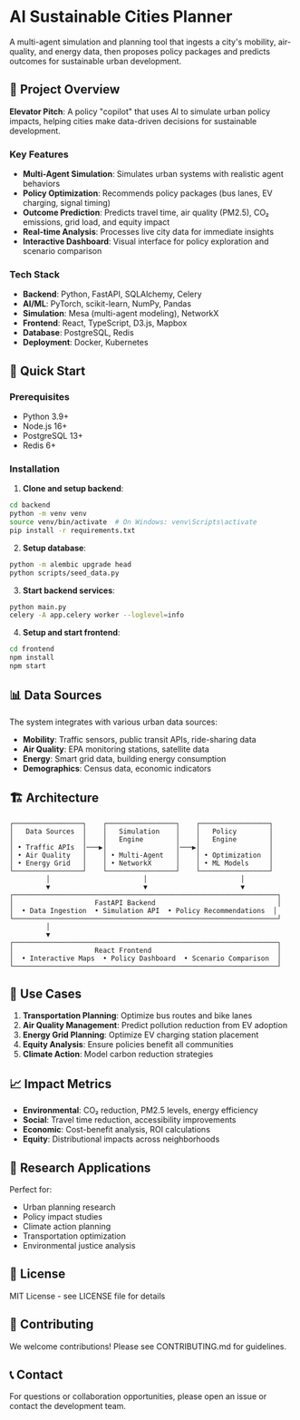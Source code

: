 # AI Sustainable Cities Planner

A multi-agent simulation and planning tool that ingests a city's mobility, air-quality, and energy data, then proposes policy packages and predicts outcomes for sustainable urban development.

## 🎯 Project Overview

**Elevator Pitch**: A policy "copilot" that uses AI to simulate urban policy impacts, helping cities make data-driven decisions for sustainable development.

### Key Features

- **Multi-Agent Simulation**: Simulates urban systems with realistic agent behaviors
- **Policy Optimization**: Recommends policy packages (bus lanes, EV charging, signal timing)
- **Outcome Prediction**: Predicts travel time, air quality (PM2.5), CO₂ emissions, grid load, and equity impact
- **Real-time Analysis**: Processes live city data for immediate insights
- **Interactive Dashboard**: Visual interface for policy exploration and scenario comparison

### Tech Stack

- **Backend**: Python, FastAPI, SQLAlchemy, Celery
- **AI/ML**: PyTorch, scikit-learn, NumPy, Pandas
- **Simulation**: Mesa (multi-agent modeling), NetworkX
- **Frontend**: React, TypeScript, D3.js, Mapbox
- **Database**: PostgreSQL, Redis
- **Deployment**: Docker, Kubernetes

## 🚀 Quick Start

### Prerequisites

- Python 3.9+
- Node.js 16+
- PostgreSQL 13+
- Redis 6+

### Installation

1. **Clone and setup backend**:
```bash
cd backend
python -m venv venv
source venv/bin/activate  # On Windows: venv\Scripts\activate
pip install -r requirements.txt
```

2. **Setup database**:
```bash
python -m alembic upgrade head
python scripts/seed_data.py
```

3. **Start backend services**:
```bash
python main.py
celery -A app.celery worker --loglevel=info
```

4. **Setup and start frontend**:
```bash
cd frontend
npm install
npm start
```

## 📊 Data Sources

The system integrates with various urban data sources:

- **Mobility**: Traffic sensors, public transit APIs, ride-sharing data
- **Air Quality**: EPA monitoring stations, satellite data
- **Energy**: Smart grid data, building energy consumption
- **Demographics**: Census data, economic indicators

## 🏗️ Architecture

```
┌─────────────────┐    ┌─────────────────┐    ┌─────────────────┐
│   Data Sources  │    │   Simulation    │    │   Policy        │
│                 │    │   Engine        │    │   Engine        │
│ • Traffic APIs  │───▶│                 │───▶│                 │
│ • Air Quality   │    │ • Multi-Agent   │    │ • Optimization  │
│ • Energy Grid   │    │ • NetworkX      │    │ • ML Models     │
└─────────────────┘    └─────────────────┘    └─────────────────┘
         │                       │                       │
         ▼                       ▼                       ▼
┌─────────────────────────────────────────────────────────────────┐
│                    FastAPI Backend                              │
│  • Data Ingestion  • Simulation API  • Policy Recommendations  │
└─────────────────────────────────────────────────────────────────┘
         │
         ▼
┌─────────────────────────────────────────────────────────────────┐
│                    React Frontend                               │
│  • Interactive Maps  • Policy Dashboard  • Scenario Comparison  │
└─────────────────────────────────────────────────────────────────┘
```

## 🎯 Use Cases

1. **Transportation Planning**: Optimize bus routes and bike lanes
2. **Air Quality Management**: Predict pollution reduction from EV adoption
3. **Energy Grid Planning**: Optimize EV charging station placement
4. **Equity Analysis**: Ensure policies benefit all communities
5. **Climate Action**: Model carbon reduction strategies

## 📈 Impact Metrics

- **Environmental**: CO₂ reduction, PM2.5 levels, energy efficiency
- **Social**: Travel time reduction, accessibility improvements
- **Economic**: Cost-benefit analysis, ROI calculations
- **Equity**: Distributional impacts across neighborhoods

## 🔬 Research Applications

Perfect for:
- Urban planning research
- Policy impact studies
- Climate action planning
- Transportation optimization
- Environmental justice analysis

## 📝 License

MIT License - see LICENSE file for details

## 🤝 Contributing

We welcome contributions! Please see CONTRIBUTING.md for guidelines.

## 📞 Contact

For questions or collaboration opportunities, please open an issue or contact the development team.
